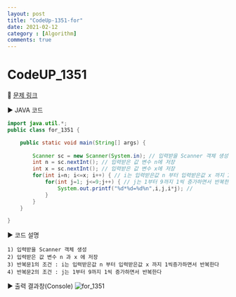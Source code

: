 ```yaml
---
layout: post
title: "CodeUp-1351-for"
date: 2021-02-12
category : [Algorithm]
comments: true
---
```


# CodeUP_1351

🎈 [문제 링크](https://www.codeup.kr/problem.php?id=1351)

▶ JAVA 코드 

```java
import java.util.*;
public class for_1351 {

	public static void main(String[] args) {
		
		Scanner sc = new Scanner(System.in); // 입력받을 Scanner 객체 생성
		int n = sc.nextInt(); // 입력받은 값 변수 n에 저장
		int x = sc.nextInt(); // 입력받은 값 변수 x에 저장
		for(int i=n; i<=x; i++) { // i는 입력받은값 n 부터 입력받은값 x 까지 1씩증가하면서 반복한다
			for(int j=1; j<=9;j++) { // j는 1부터 9까지 1씩 증가하면서 반복한다
				System.out.printf("%d*%d=%d%n",i,j,i*j); // 
			}
		}
	}

}
```

▶ 코드 설명

    1) 입력받을 Scanner 객체 생성
    2) 입력받은 값 변수 n 과 x 에 저장
	3) 반복문1의 조건 : i는 입력받은값 n 부터 입력받은값 x 까지 1씩증가하면서 반복한다
	4) 반복문2의 조건 : j는 1부터 9까지 1씩 증가하면서 반복한다
		

▶ 출력 결과창(Console)
![for_1351](https://user-images.githubusercontent.com/65608960/107747621-0f3c6580-6d5b-11eb-8b59-97646e0271e8.JPG)
